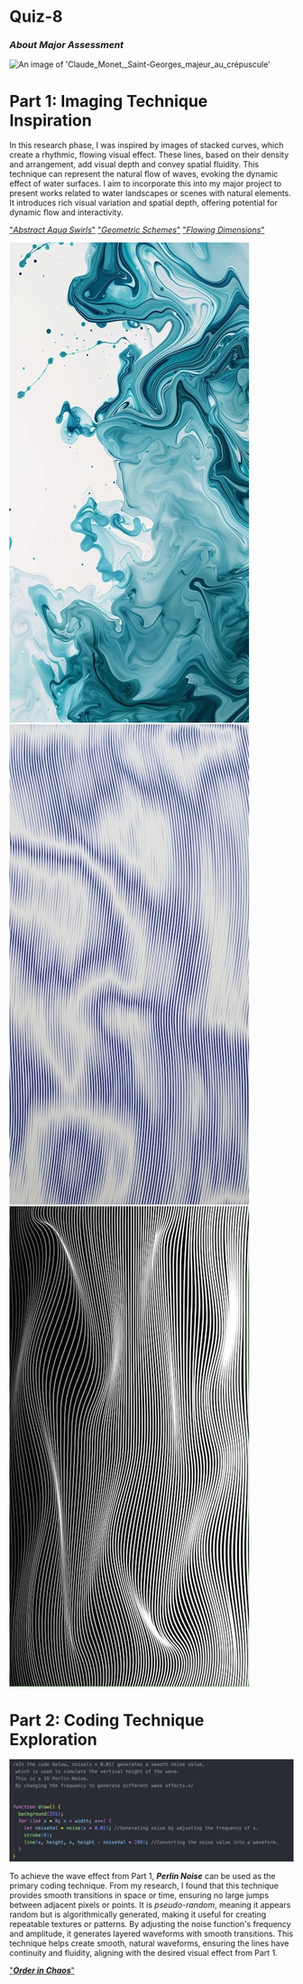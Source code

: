 # Quiz-8
###  _About Major Assessment_
![An image of 'Claude_Monet,_Saint-Georges_majeur_au_crépuscule'](readmeImages/Claude_Monet,_Saint-Georges_majeur_au_crépuscule.jpg)


# **Part 1: Imaging Technique Inspiration**
  In this research phase, I was inspired by images of stacked curves, which create a rhythmic, flowing visual effect. These lines, based on their density and arrangement, add visual depth and convey spatial fluidity. This technique can represent the natural flow of waves, evoking the dynamic effect of water surfaces. I aim to incorporate this into my major project to present works related to water landscapes or scenes with natural elements. It introduces rich visual variation and spatial depth, offering potential for dynamic flow and interactivity.

["_Abstract Aqua Swirls_"](https://au.pinterest.com/pin/2603712280382639/)
["_Geometric Schemes_"](https://www.formagramma.com/art/15188/selected-works-johnny-abrahams/)
["_Flowing Dimensions_"](https://au.pinterest.com/pin/3025924743241731/)  

![An image of 'Abstract Aqua Swirls'](readmeImages/Image1.jpg)
![An image of 'Geometric Schemes'](readmeImages/Image2.jpg)
![An image of 'Flowing Dimensions'](readmeImages/Image3.jpg)

# **Part 2: Coding Technique Exploration**
![A screenshot of 'perlin noise code'](readmeImages/Image4.png)

 To achieve the wave effect from Part 1, **_Perlin Noise_** can be used as the primary coding technique. From my research, I found that this technique provides smooth transitions in space or time, ensuring no large jumps between adjacent pixels or points. It is _pseudo-random_, meaning it appears random but is algorithmically generated, making it useful for creating repeatable textures or patterns. By adjusting the noise function's frequency and amplitude, it generates layered waveforms with smooth transitions. This technique helps create smooth, natural waveforms, ensuring the lines have continuity and fluidity, aligning with the desired visual effect from Part 1.

["_**Order in Chaos**_"](https://codepen.io/Tibixx/pen/ExOJgKP)  